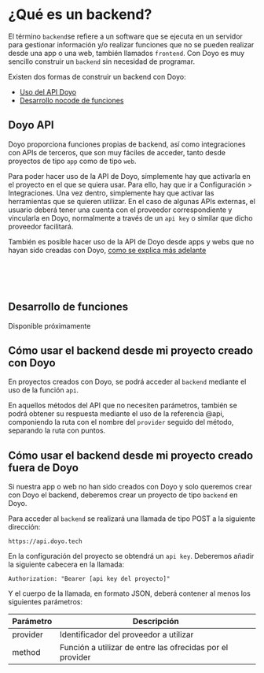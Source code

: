 # ¿Qué es un backend?
  
El término `backend`se refiere a un software que se ejecuta en un servidor para gestionar información y/o realizar funciones que no se pueden realizar desde una app o una web, también llamados `frontend`. Con Doyo es muy sencillo construir un `backend` sin necesidad de programar.
  
Existen dos formas de construir un backend con Doyo:
  
- [Uso del API Doyo](#doyo-api)
- [Desarrollo nocode de funciones](#desarrollo-de-funciones)
  
    
## Doyo API
  
Doyo proporciona funciones propias de backend, así como integraciones con APIs de terceros, que son muy fáciles de acceder, tanto desde proyectos de tipo `app` como de tipo `web`.
  
Para poder hacer uso de la API de Doyo, simplemente hay que activarla en el proyecto en el que se quiera usar. Para ello, hay que ir a Configuración > Integraciones. Una vez dentro, simplemente hay que activar las herramientas que se quieren utilizar. En el caso de algunas APIs externas, el usuario deberá tener una cuenta con el proveedor correspondiente y vincularla en Doyo, normalmente a través de un `api key` o similar que dicho proveedor facilitará.
  
También es posible hacer uso de la API de Doyo desde apps y webs que no hayan sido creadas con Doyo, [como se explica más adelante](#cómo-usar-el-backend-desde-mi-proyecto-creado-fuera-de-doyo)
  
  
<br>
<br>
<br>  
  
## Desarrollo de funciones
  
Disponible próximamente
  
  
## Cómo usar el backend desde mi proyecto creado con Doyo
  
En proyectos creados con Doyo, se podrá acceder al `backend` mediante el uso de la función `api`.
  
En aquellos métodos del API que no necesiten parámetros, también se podrá obtener su respuesta mediante el uso de la referencia @api, componiendo la ruta con el nombre del `provider` seguido del método, separando la ruta con puntos.
  
  
## Cómo usar el backend desde mi proyecto creado fuera de Doyo
  
Si nuestra app o web no han sido creados con Doyo y solo queremos crear con Doyo el backend, deberemos crear un proyecto de tipo `backend` en Doyo.
  
Para acceder al `backend` se realizará una llamada de tipo POST a la siguiente dirección:
```
https://api.doyo.tech
```
  
En la configuración del proyecto se obtendrá un `api key`. Deberemos añadir la siguiente cabecera en la llamada:
```
Authorization: "Bearer [api key del proyecto]"
```
  
Y el cuerpo de la llamada, en formato JSON, deberá contener al menos los siguientes parámetros:
  
 | Parámetro | Descripción |
  | ------------- | ------------- |
  | provider | Identificador del proveedor a utilizar |
  | method | Función a utilizar de entre las ofrecidas por el provider |